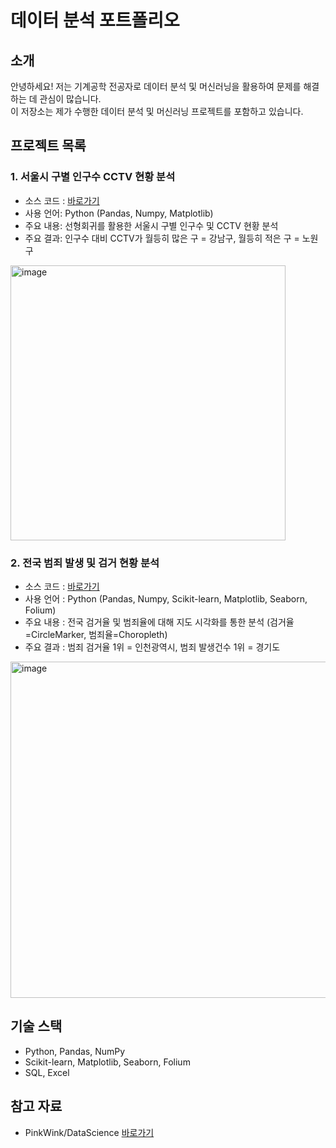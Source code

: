 # 데이터 분석 포트폴리오

## 소개
안녕하세요! 저는 기계공학 전공자로 데이터 분석 및 머신러닝을 활용하여 문제를 해결하는 데 관심이 많습니다.  
이 저장소는 제가 수행한 데이터 분석 및 머신러닝 프로젝트를 포함하고 있습니다.

## 프로젝트 목록
### 1. 서울시 구별 인구수 CCTV 현황 분석
- 소스 코드 : [바로가기](https://github.com/somyeng/data_science/blob/main/source_code/01.%20%EC%84%9C%EC%9A%B8%EC%8B%9C%20%EA%B5%AC%EB%B3%84%20CCTV%20%ED%98%84%ED%99%A9-checkpoint.ipynb)
- 사용 언어: Python (Pandas, Numpy, Matplotlib)
- 주요 내용: 선형회귀를 활용한 서울시 구별 인구수 및 CCTV 현황 분석
- 주요 결과: 인구수 대비 CCTV가 월등히 많은 구 = 강남구, 월등히 적은 구 = 노원구
 <img width="440" alt="image" src="https://github.com/user-attachments/assets/41cabeb7-c2de-4a0a-8734-3617487ab226" />


### 2. 전국 범죄 발생 및 검거 현황 분석
- 소스 코드 : [바로가기](https://github.com/somyeng/Data-Science/blob/main/source_code/02.%20%EC%A7%80%EC%97%AD%EB%B3%84%20%EB%B2%94%EC%A3%84%20%ED%98%84%ED%99%A9%20%EB%B6%84%EC%84%9D.ipynb)
- 사용 언어 : Python (Pandas, Numpy, Scikit-learn, Matplotlib, Seaborn, Folium)
- 주요 내용 : 전국 검거율 및 범죄율에 대해 지도 시각화를 통한 분석 (검거율=CircleMarker, 범죄율=Choropleth)
- 주요 결과 : 범죄 검거율 1위 = 인천광역시, 범죄 발생건수 1위 = 경기도
<img width="538" alt="image" src="https://github.com/user-attachments/assets/7cf41f34-25a8-49de-a778-dc931ee03974" />



## 기술 스택
- Python, Pandas, NumPy
- Scikit-learn, Matplotlib, Seaborn, Folium
- SQL, Excel

## 참고 자료
- PinkWink/DataScience [바로가기](https://github.com/PinkWink/DataScience)
